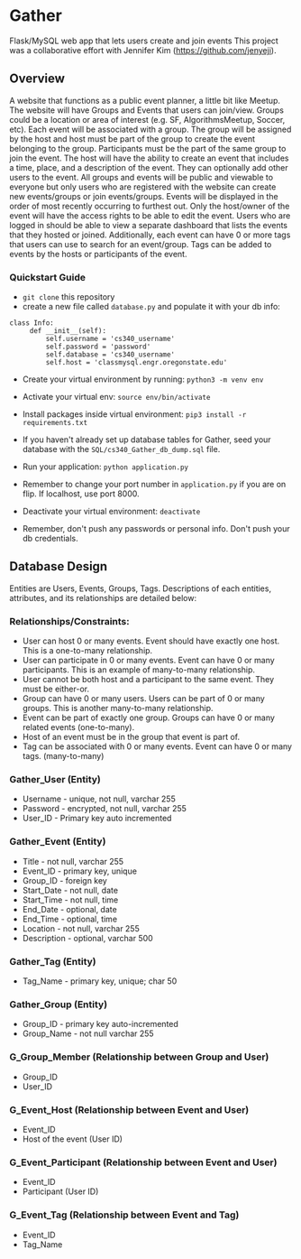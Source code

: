 # Gather
Flask/MySQL web app that lets users create and join events
This project was a collaborative effort with Jennifer Kim (https://github.com/jenyeji).

## Overview
A website that functions as a public event planner, a little bit like Meetup. The website will have Groups and Events that users can join/view. Groups could be a location or area of interest (e.g. SF, AlgorithmsMeetup, Soccer, etc). Each event will be associated with a group. The group will be assigned by the host and host must be part of the group to create the event belonging to the group. Participants must be the part of the same group to join the event. The host will have the ability to create an event that includes a time, place, and a description of the event. They can optionally add other users to the event. All groups and events will be public and viewable to everyone but only users who are registered with the website can create new events/groups or join events/groups. Events will be displayed in the order of most recently occurring to furthest out. Only the host/owner of the event will have the access rights to be able to edit the event. Users who are logged in should be able to view a separate dashboard that lists the events that they hosted or joined. Additionally, each event can have 0 or more tags that users can use to search for an event/group. Tags can be added to events by the hosts or participants of the event.
 
### Quickstart Guide
* `git clone` this repository
* create a new file called `database.py` and populate it with your db info:

```
class Info:
     def __init__(self):
         self.username = 'cs340_username'
         self.password = 'password'
         self.database = 'cs340_username'
         self.host = 'classmysql.engr.oregonstate.edu' 
```

* Create your virtual environment by running: `python3 -m venv env`
* Activate your virtual env: `source env/bin/activate`
* Install packages inside virtual environment:  `pip3 install -r requirements.txt`
* If you haven't already set up database tables for Gather, seed your database with the `SQL/cs340_Gather_db_dump.sql` file.
* Run your application: `python application.py`
* Remember to change your port number in `application.py` if you are on flip. If localhost, use port 8000.
* Deactivate your virtual environment: `deactivate`

* Remember, don't push any passwords or personal info. Don't push your db credentials.
 
## Database Design
Entities are Users, Events, Groups, Tags. Descriptions of each entities, attributes, and its relationships are detailed below:
### Relationships/Constraints:
* User can host 0 or many events. Event should have exactly one host. This is a one-to-many relationship.
* User can participate in 0 or many events. Event can have 0 or many participants. This is an example of many-to-many relationship.
* User cannot be both host and a participant to the same event. They must be either-or.
* Group can have 0 or many users. Users can be part of 0 or many groups. This is another many-to-many relationship.
* Event can be part of exactly one group. Groups can have 0 or many related events (one-to-many).
* Host of an event must be in the group that event is part of. 
* Tag can be associated with 0 or many events. Event can have 0 or many tags. (many-to-many)
 
### Gather_User (Entity)
* Username - unique, not null, varchar 255
* Password - encrypted, not null, varchar 255
* User_ID - Primary key auto incremented

### Gather_Event (Entity)
* Title - not null, varchar 255
* Event_ID - primary key, unique
* Group_ID - foreign key
* Start_Date - not null, date
* Start_Time - not null, time 
* End_Date - optional, date
* End_Time - optional, time
* Location - not null, varchar 255
* Description - optional, varchar 500

### Gather_Tag (Entity)
* Tag_Name - primary key, unique; char 50

### Gather_Group (Entity)
* Group_ID - primary key auto-incremented
* Group_Name - not null varchar 255
 
### G_Group_Member (Relationship between Group and User)
* Group_ID
* User_ID

### G_Event_Host (Relationship between Event and User)
* Event_ID
* Host of the event (User ID)

### G_Event_Participant (Relationship between Event and User)
* Event_ID 
* Participant (User ID) 

### G_Event_Tag (Relationship between Event and Tag)
* Event_ID 
* Tag_Name 
